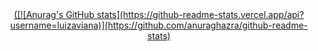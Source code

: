 <div align="center">
  <a href="https://github.com/luizaviana">
  ([![Anurag's GitHub stats](https://github-readme-stats.vercel.app/api?username=luizaviana)](https://github.com/anuraghazra/github-readme-stats)
</div>
